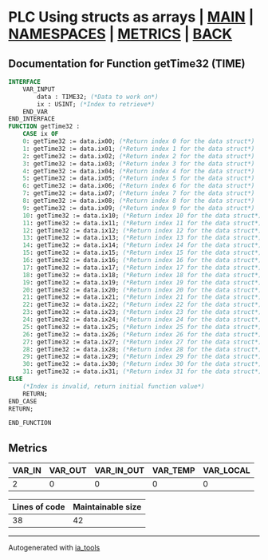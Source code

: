 # PLC Using structs as arrays | [MAIN] | [NAMESPACES] | [METRICS] | [BACK]  

## Documentation for Function getTime32 (TIME)  

```pascal
INTERFACE
    VAR_INPUT
        data : TIME32; (*Data to work on*)
        ix : USINT; (*Index to retrieve*)
    END_VAR
END_INTERFACE
FUNCTION getTime32 :
    CASE ix OF
	0: getTime32 := data.ix00; (*Return index 0 for the data struct*)
	1: getTime32 := data.ix01; (*Return index 1 for the data struct*)
	2: getTime32 := data.ix02; (*Return index 2 for the data struct*)
	3: getTime32 := data.ix03; (*Return index 3 for the data struct*)
	4: getTime32 := data.ix04; (*Return index 4 for the data struct*)
	5: getTime32 := data.ix05; (*Return index 5 for the data struct*)
	6: getTime32 := data.ix06; (*Return index 6 for the data struct*)
	7: getTime32 := data.ix07; (*Return index 7 for the data struct*)
	8: getTime32 := data.ix08; (*Return index 8 for the data struct*)
	9: getTime32 := data.ix09; (*Return index 9 for the data struct*)
	10: getTime32 := data.ix10; (*Return index 10 for the data struct*)
	11: getTime32 := data.ix11; (*Return index 11 for the data struct*)
	12: getTime32 := data.ix12; (*Return index 12 for the data struct*)
	13: getTime32 := data.ix13; (*Return index 13 for the data struct*)
	14: getTime32 := data.ix14; (*Return index 14 for the data struct*)
	15: getTime32 := data.ix15; (*Return index 15 for the data struct*)
	16: getTime32 := data.ix16; (*Return index 16 for the data struct*)
	17: getTime32 := data.ix17; (*Return index 17 for the data struct*)
	18: getTime32 := data.ix18; (*Return index 18 for the data struct*)
	19: getTime32 := data.ix19; (*Return index 19 for the data struct*)
	20: getTime32 := data.ix20; (*Return index 20 for the data struct*)
	21: getTime32 := data.ix21; (*Return index 21 for the data struct*)
	22: getTime32 := data.ix22; (*Return index 22 for the data struct*)
	23: getTime32 := data.ix23; (*Return index 23 for the data struct*)
	24: getTime32 := data.ix24; (*Return index 24 for the data struct*)
	25: getTime32 := data.ix25; (*Return index 25 for the data struct*)
	26: getTime32 := data.ix26; (*Return index 26 for the data struct*)
	27: getTime32 := data.ix27; (*Return index 27 for the data struct*)
	28: getTime32 := data.ix28; (*Return index 28 for the data struct*)
	29: getTime32 := data.ix29; (*Return index 29 for the data struct*)
	30: getTime32 := data.ix30; (*Return index 30 for the data struct*)
	31: getTime32 := data.ix31; (*Return index 31 for the data struct*)
ELSE
	(*Index is invalid, return initial function value*)
	RETURN;
END_CASE
RETURN;

END_FUNCTION
```

## Metrics  

| VAR_IN | VAR_OUT | VAR_IN_OUT | VAR_TEMP | VAR_LOCAL |
| ------ | ------- | ---------- | --------- | -------- |
| 2 | 0 | 0 | 0 | 0 |  

| Lines of code | Maintainable size |
| ------------- | ----------------- |
| 38 | 42 |

---
Autogenerated with [ia_tools](https://github.com/tkucic/ia_tools)  

[MAIN]: ../../../../index_st.md
[NAMESPACES]: ../../nsList_st.md
[METRICS]: ../../../metrics_st.md
[BACK]: ../nsMain_st.md
